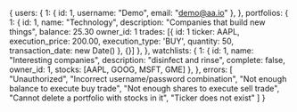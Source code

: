 {
   users: {
      1: {
         id: 1,
         username: "Demo",
         email: "demo@aa.io"
      },
   },
   portfolios: {
      1: {
         id: 1,
         name: "Technology",
         description: "Companies that build new things",
         balance: 25.30
         owner_id: 1
         trades: [{
             id: 1
             ticker: AAPL,
             execution_price: 200.00,
             execution_type: 'BUY',
             quantity: 50,
             transaction_date: new Date()
         }, {}]
      },
   },
   watchlists: {
      1: {
         id: 1,
         name: "Interesting companies",
         description: "disinfect and rinse",
         complete: false,
         owner_id: 1,
         stocks: [AAPL, GOOG, MSFT, GME]
      },
   },
   errors: [
         "Unauthorized",
         "Incorrect username/password combination",
         "Not enough balance to execute buy trade",
         "Not enough shares to execute sell trade",
         "Cannot delete a portfolio with stocks in it",
         "Ticker does not exist"
      ]
}